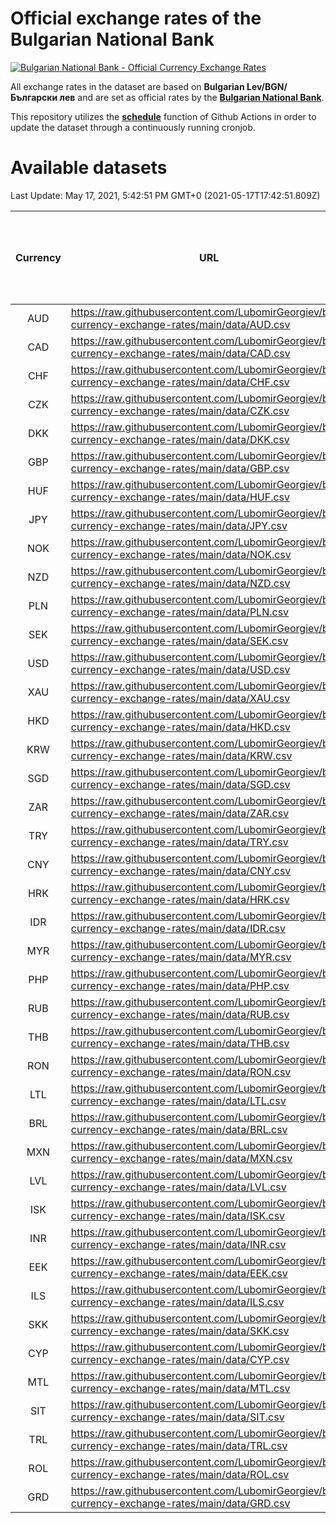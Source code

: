 # Official exchange rates of the Bulgarian National Bank

[![Bulgarian National Bank - Official Currency Exchange Rates](https://github.com/LubomirGeorgiev/bnb-currency-exchange-rates/actions/workflows/update-rates.yml/badge.svg?branch=main)](https://github.com/LubomirGeorgiev/bnb-currency-exchange-rates/actions/workflows/update-rates.yml)

All exchange rates in the dataset are based on **Bulgarian Lev/BGN/Български лев** and are set as official rates by the [**Bulgarian National Bank**](https://www.bnb.bg/Statistics/StExternalSector/StExchangeRates/StERForeignCurrencies/index.htm?toLang=_EN).

This repository utilizes the [**schedule**](https://docs.github.com/en/actions/reference/events-that-trigger-workflows) function of Github Actions in order to update the dataset through a continuously running cronjob.

# Available datasets

<!-- START LINKS (DO NOT EVER FU*ING DELETE THIS COMMENT FOR THE LOVE OF YOUR LIFE!!! IF YOU ARE CURIOS HOW IT WORKS, YOU CAN HAVE A LOOK AT ./src/updateReadme.ts) -->

Last Update: May 17, 2021, 5:42:51 PM GMT+0 (2021-05-17T17:42:51.809Z)

| Currency | URL                                                                                             | Number of records | Number of missing days that were filled in |
| :------: | ----------------------------------------------------------------------------------------------- | :---------------: | :----------------------------------------: |
|   AUD    | https://raw.githubusercontent.com/LubomirGeorgiev/bnb-currency-exchange-rates/main/data/AUD.csv |       7771        |                    2398                    |
|   CAD    | https://raw.githubusercontent.com/LubomirGeorgiev/bnb-currency-exchange-rates/main/data/CAD.csv |       7771        |                    2398                    |
|   CHF    | https://raw.githubusercontent.com/LubomirGeorgiev/bnb-currency-exchange-rates/main/data/CHF.csv |       7771        |                    2398                    |
|   CZK    | https://raw.githubusercontent.com/LubomirGeorgiev/bnb-currency-exchange-rates/main/data/CZK.csv |       7771        |                    2398                    |
|   DKK    | https://raw.githubusercontent.com/LubomirGeorgiev/bnb-currency-exchange-rates/main/data/DKK.csv |       7771        |                    2398                    |
|   GBP    | https://raw.githubusercontent.com/LubomirGeorgiev/bnb-currency-exchange-rates/main/data/GBP.csv |       7771        |                    2398                    |
|   HUF    | https://raw.githubusercontent.com/LubomirGeorgiev/bnb-currency-exchange-rates/main/data/HUF.csv |       7771        |                    2398                    |
|   JPY    | https://raw.githubusercontent.com/LubomirGeorgiev/bnb-currency-exchange-rates/main/data/JPY.csv |       7771        |                    2398                    |
|   NOK    | https://raw.githubusercontent.com/LubomirGeorgiev/bnb-currency-exchange-rates/main/data/NOK.csv |       7771        |                    2398                    |
|   NZD    | https://raw.githubusercontent.com/LubomirGeorgiev/bnb-currency-exchange-rates/main/data/NZD.csv |       7771        |                    2398                    |
|   PLN    | https://raw.githubusercontent.com/LubomirGeorgiev/bnb-currency-exchange-rates/main/data/PLN.csv |       7771        |                    2398                    |
|   SEK    | https://raw.githubusercontent.com/LubomirGeorgiev/bnb-currency-exchange-rates/main/data/SEK.csv |       7771        |                    2398                    |
|   USD    | https://raw.githubusercontent.com/LubomirGeorgiev/bnb-currency-exchange-rates/main/data/USD.csv |       7771        |                    2398                    |
|   XAU    | https://raw.githubusercontent.com/LubomirGeorgiev/bnb-currency-exchange-rates/main/data/XAU.csv |       7771        |                    2400                    |
|   HKD    | https://raw.githubusercontent.com/LubomirGeorgiev/bnb-currency-exchange-rates/main/data/HKD.csv |       7471        |                    2309                    |
|   KRW    | https://raw.githubusercontent.com/LubomirGeorgiev/bnb-currency-exchange-rates/main/data/KRW.csv |       7471        |                    2309                    |
|   SGD    | https://raw.githubusercontent.com/LubomirGeorgiev/bnb-currency-exchange-rates/main/data/SGD.csv |       7471        |                    2309                    |
|   ZAR    | https://raw.githubusercontent.com/LubomirGeorgiev/bnb-currency-exchange-rates/main/data/ZAR.csv |       7471        |                    2309                    |
|   TRY    | https://raw.githubusercontent.com/LubomirGeorgiev/bnb-currency-exchange-rates/main/data/TRY.csv |       5959        |                    1845                    |
|   CNY    | https://raw.githubusercontent.com/LubomirGeorgiev/bnb-currency-exchange-rates/main/data/CNY.csv |       5839        |                    1809                    |
|   HRK    | https://raw.githubusercontent.com/LubomirGeorgiev/bnb-currency-exchange-rates/main/data/HRK.csv |       5839        |                    1809                    |
|   IDR    | https://raw.githubusercontent.com/LubomirGeorgiev/bnb-currency-exchange-rates/main/data/IDR.csv |       5839        |                    1809                    |
|   MYR    | https://raw.githubusercontent.com/LubomirGeorgiev/bnb-currency-exchange-rates/main/data/MYR.csv |       5839        |                    1809                    |
|   PHP    | https://raw.githubusercontent.com/LubomirGeorgiev/bnb-currency-exchange-rates/main/data/PHP.csv |       5839        |                    1809                    |
|   RUB    | https://raw.githubusercontent.com/LubomirGeorgiev/bnb-currency-exchange-rates/main/data/RUB.csv |       5839        |                    1809                    |
|   THB    | https://raw.githubusercontent.com/LubomirGeorgiev/bnb-currency-exchange-rates/main/data/THB.csv |       5839        |                    1809                    |
|   RON    | https://raw.githubusercontent.com/LubomirGeorgiev/bnb-currency-exchange-rates/main/data/RON.csv |       5780        |                    1791                    |
|   LTL    | https://raw.githubusercontent.com/LubomirGeorgiev/bnb-currency-exchange-rates/main/data/LTL.csv |       5149        |                    1578                    |
|   BRL    | https://raw.githubusercontent.com/LubomirGeorgiev/bnb-currency-exchange-rates/main/data/BRL.csv |       4869        |                    1512                    |
|   MXN    | https://raw.githubusercontent.com/LubomirGeorgiev/bnb-currency-exchange-rates/main/data/MXN.csv |       4869        |                    1512                    |
|   LVL    | https://raw.githubusercontent.com/LubomirGeorgiev/bnb-currency-exchange-rates/main/data/LVL.csv |       4786        |                    1466                    |
|   ISK    | https://raw.githubusercontent.com/LubomirGeorgiev/bnb-currency-exchange-rates/main/data/ISK.csv |       4771        |                    1476                    |
|   INR    | https://raw.githubusercontent.com/LubomirGeorgiev/bnb-currency-exchange-rates/main/data/INR.csv |       4500        |                    1396                    |
|   EEK    | https://raw.githubusercontent.com/LubomirGeorgiev/bnb-currency-exchange-rates/main/data/EEK.csv |       3994        |                    1220                    |
|   ILS    | https://raw.githubusercontent.com/LubomirGeorgiev/bnb-currency-exchange-rates/main/data/ILS.csv |       3774        |                    1175                    |
|   SKK    | https://raw.githubusercontent.com/LubomirGeorgiev/bnb-currency-exchange-rates/main/data/SKK.csv |       2966        |                    908                     |
|   CYP    | https://raw.githubusercontent.com/LubomirGeorgiev/bnb-currency-exchange-rates/main/data/CYP.csv |       2898        |                    882                     |
|   MTL    | https://raw.githubusercontent.com/LubomirGeorgiev/bnb-currency-exchange-rates/main/data/MTL.csv |       2598        |                    793                     |
|   SIT    | https://raw.githubusercontent.com/LubomirGeorgiev/bnb-currency-exchange-rates/main/data/SIT.csv |       2536        |                    772                     |
|   TRL    | https://raw.githubusercontent.com/LubomirGeorgiev/bnb-currency-exchange-rates/main/data/TRL.csv |       1810        |                    551                     |
|   ROL    | https://raw.githubusercontent.com/LubomirGeorgiev/bnb-currency-exchange-rates/main/data/ROL.csv |       1691        |                    518                     |
|   GRD    | https://raw.githubusercontent.com/LubomirGeorgiev/bnb-currency-exchange-rates/main/data/GRD.csv |        359        |                    107                     |

<!-- END LINKS (DO NOT EVER FU*ING DELETE THIS COMMENT FOR THE LOVE OF YOUR LIFE!!! IF YOU ARE CURIOS HOW IT WORKS, YOU CAN HAVE A LOOK AT ./src/updateReadme.ts) -->
